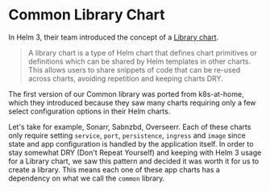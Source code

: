 # Common Library Chart

In Helm 3, their team introduced the concept of a [Library chart](https://helm.sh/docs/topics/library_charts/).

> A library chart is a type of Helm chart that defines chart primitives or definitions which can be shared by Helm templates in other charts. This allows users to share snippets of code that can be re-used across charts, avoiding repetition and keeping charts DRY.

The first version of our Common library was ported from k8s-at-home, which they introduced because they saw many charts requiring only a few select configuration options in their Helm charts.

Let's take for example, Sonarr, Sabnzbd, Overseerr. Each of these charts only require setting `service`, `port`, `persistence`, `ingress` and `image` since state and app configuration is handled by the application itself. In order to stay somewhat DRY (Don't Repeat Yourself) and keeping with Helm 3 usage for a Library chart, we saw this pattern and decided it was worth it for us to create a library. This means each one of these app charts has a dependency on what we call the `common` library.

